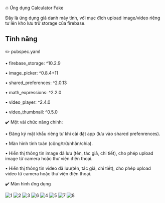 🔥 Ứng dụng Calculator Fake

Đây là ứng dụng giả danh máy tính, với mục đích upload image/video riêng tư lên kho lưu trữ storage của firebase.

## Tính năng

✏️ pubspec.yaml

• firebase_storage: ^10.2.9

• image_picker: ^0.8.4+11

• shared_preferences: ^2.0.13 

• math_expressions: ^2.2.0

• video_player: ^2.4.0     

• video_thumbnail: ^0.5.0 

✔️ Một vài chức năng chính:

•	Đăng ký mật khẩu riêng tư khi cài đặt app (lưu vào shared prefenrences).

•	Màn hình tính toán (cộng/trừ/nhân/chia).

•	Hiển thị thông tin image đã lưu (tên, tác giả, chi tiết), cho phép upload image từ camera hoặc thư viện điện thoại.

•	Hiển thị thông tin video đã lưu(tên, tác giả, chi tiết), cho phép upload video từ camera hoặc thư viện điện thoại.

✔️ Màn hình ứng dụng

![1](https://user-images.githubusercontent.com/46096171/198628779-f897f4b5-afa7-4663-9166-fe78508bf830.jpg)
![2](https://user-images.githubusercontent.com/46096171/198628794-24e32fe5-2f5e-438a-90b3-b0260874bb86.jpg)
![3](https://user-images.githubusercontent.com/46096171/198628720-13abd7cc-d910-4955-b0bf-a641a2a8338a.jpg)
![6](https://user-images.githubusercontent.com/46096171/198628751-8917e11e-6dc8-4c1c-9bf5-b6d9a43af49e.jpg)
![4](https://user-images.githubusercontent.com/46096171/198628734-793c0792-3a02-4c9f-b1ce-d57e76492cb4.jpg)
![5](https://user-images.githubusercontent.com/46096171/198628744-2bdce4a3-8e89-4fc6-9175-12a059460abb.jpg)
![7](https://user-images.githubusercontent.com/46096171/198628762-df6601ba-f0cb-4c93-8e67-3cd8ad158552.jpg)
![8](https://user-images.githubusercontent.com/46096171/198628770-fae610ac-8f19-42f9-ac80-ef104fd7c8b1.jpg)


